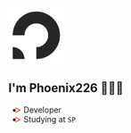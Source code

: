 <style>
  ul li:before {    
    content: '\1440';
    margin:0 5px 0 -15px;
    color: #f00;
  }
</style>

<img src="phoenix226logo.png" alt="Phoenix226 logo" width="100"/>

## I'm Phoenix226 👋🧑‍💻
- Developer
-  Studying at `SP`

<!--
**Phoenix226gd/phoenix226gd** is a ✨ _special_ ✨ repository because its `README.md` (this file) appears on your GitHub profile.

Here are some ideas to get you started:

- 🔭 I’m currently working on ...
- 🌱 I’m currently learning ...
- 👯 I’m looking to collaborate on ...
- 🤔 I’m looking for help with ...
- 💬 Ask me about ...
- 📫 How to reach me: ...
- 😄 Pronouns: ...
- ⚡ Fun fact: ...
-->
